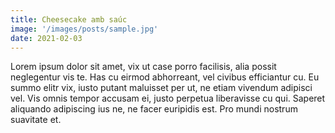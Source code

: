 ```yaml
---
title: Cheesecake amb saúc
image: '/images/posts/sample.jpg'
date: 2021-02-03
---
```


Lorem ipsum dolor sit amet, vix ut case porro facilisis, alia possit
neglegentur vis te. Has cu eirmod abhorreant, vel civibus efficiantur
cu. Eu summo elitr vix, iusto putant maluisset per ut, ne etiam vivendum
adipisci vel. Vis omnis tempor accusam ei, justo perpetua liberavisse cu
qui. Saperet aliquando adipiscing ius ne, ne facer euripidis est. Pro
mundi nostrum suavitate et.